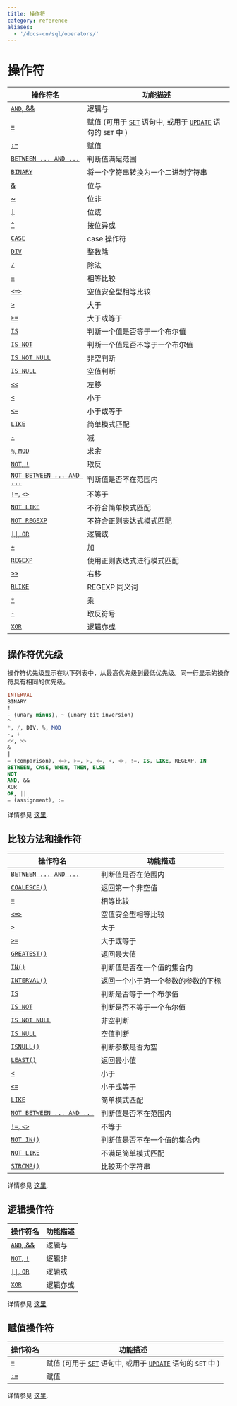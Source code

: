 ```yaml
---
title: 操作符
category: reference
aliases:
  - '/docs-cn/sql/operators/'
---
```


# 操作符

| 操作符名                                                                                                                | 功能描述                                                                                                                                                              |
| ------------------------------------------------------------------------------------------------------------------- | ----------------------------------------------------------------------------------------------------------------------------------------------------------------- |
| [`AND`, &&](https://dev.mysql.com/doc/refman/5.7/en/logical-operators.html#operator_and)                            | 逻辑与                                                                                                                                                               |
| [`=`](https://dev.mysql.com/doc/refman/5.7/en/assignment-operators.html#operator_assign-equal)                      | 赋值 (可用于 [`SET`](https://dev.mysql.com/doc/refman/5.7/en/set-variable.html) 语句中, 或用于 [`UPDATE`](https://dev.mysql.com/doc/refman/5.7/en/update.html) 语句的 `SET` 中 ) |
| [`:=`](https://dev.mysql.com/doc/refman/5.7/en/assignment-operators.html#operator_assign-value)                     | 赋值                                                                                                                                                                |
| [`BETWEEN ... AND ...`](https://dev.mysql.com/doc/refman/5.7/en/comparison-operators.html#operator_between)         | 判断值满足范围                                                                                                                                                           |
| [`BINARY`](https://dev.mysql.com/doc/refman/5.7/en/cast-functions.html#operator_binary)                             | 将一个字符串转换为一个二进制字符串                                                                                                                                                 |
| [&](https://dev.mysql.com/doc/refman/5.7/en/bit-functions.html#operator_bitwise-and)                                | 位与                                                                                                                                                                |
| [~](https://dev.mysql.com/doc/refman/5.7/en/bit-functions.html#operator_bitwise-invert)                             | 位非                                                                                                                                                                |
| [`\|`](https://dev.mysql.com/doc/refman/5.7/en/bit-functions.html#operator_bitwise-or)                             | 位或                                                                                                                                                                |
| [`^`](https://dev.mysql.com/doc/refman/5.7/en/bit-functions.html#operator_bitwise-xor)                              | 按位异或                                                                                                                                                              |
| [`CASE`](https://dev.mysql.com/doc/refman/5.7/en/control-flow-functions.html#operator_case)                         | case 操作符                                                                                                                                                          |
| [`DIV`](https://dev.mysql.com/doc/refman/5.7/en/arithmetic-functions.html#operator_div)                             | 整数除                                                                                                                                                               |
| [`/`](https://dev.mysql.com/doc/refman/5.7/en/arithmetic-functions.html#operator_divide)                            | 除法                                                                                                                                                                |
| [`=`](https://dev.mysql.com/doc/refman/5.7/en/comparison-operators.html#operator_equal)                             | 相等比较                                                                                                                                                              |
| [`<=>`](https://dev.mysql.com/doc/refman/5.7/en/comparison-operators.html#operator_equal-to)                  | 空值安全型相等比较                                                                                                                                                         |
| [`>`](https://dev.mysql.com/doc/refman/5.7/en/comparison-operators.html#operator_greater-than)                   | 大于                                                                                                                                                                |
| [`>=`](https://dev.mysql.com/doc/refman/5.7/en/comparison-operators.html#operator_greater-than-or-equal)         | 大于或等于                                                                                                                                                             |
| [`IS`](https://dev.mysql.com/doc/refman/5.7/en/comparison-operators.html#operator_is)                               | 判断一个值是否等于一个布尔值                                                                                                                                                    |
| [`IS NOT`](https://dev.mysql.com/doc/refman/5.7/en/comparison-operators.html#operator_is-not)                       | 判断一个值是否不等于一个布尔值                                                                                                                                                   |
| [`IS NOT NULL`](https://dev.mysql.com/doc/refman/5.7/en/comparison-operators.html#operator_is-not-null)             | 非空判断                                                                                                                                                              |
| [`IS NULL`](https://dev.mysql.com/doc/refman/5.7/en/comparison-operators.html#operator_is-null)                     | 空值判断                                                                                                                                                              |
| [`<<`](https://dev.mysql.com/doc/refman/5.7/en/bit-functions.html#operator_left-shift)                        | 左移                                                                                                                                                                |
| [`<`](https://dev.mysql.com/doc/refman/5.7/en/comparison-operators.html#operator_less-than)                      | 小于                                                                                                                                                                |
| [`<=`](https://dev.mysql.com/doc/refman/5.7/en/comparison-operators.html#operator_less-than-or-equal)            | 小于或等于                                                                                                                                                             |
| [`LIKE`](https://dev.mysql.com/doc/refman/5.7/en/string-comparison-functions.html#operator_like)                    | 简单模式匹配                                                                                                                                                            |
| [`-`](https://dev.mysql.com/doc/refman/5.7/en/arithmetic-functions.html#operator_minus)                             | 减                                                                                                                                                                 |
| [`%`, `MOD`](https://dev.mysql.com/doc/refman/5.7/en/arithmetic-functions.html#operator_mod)                        | 求余                                                                                                                                                                |
| [`NOT`, `!`](https://dev.mysql.com/doc/refman/5.7/en/logical-operators.html#operator_not)                           | 取反                                                                                                                                                                |
| [`NOT BETWEEN ... AND ...`](https://dev.mysql.com/doc/refman/5.7/en/comparison-operators.html#operator_not-between) | 判断值是否不在范围内                                                                                                                                                        |
| [`!=`, `<>`](https://dev.mysql.com/doc/refman/5.7/en/comparison-operators.html#operator_not-equal)            | 不等于                                                                                                                                                               |
| [`NOT LIKE`](https://dev.mysql.com/doc/refman/5.7/en/string-comparison-functions.html#operator_not-like)            | 不符合简单模式匹配                                                                                                                                                         |
| [`NOT REGEXP`](https://dev.mysql.com/doc/refman/5.7/en/regexp.html#operator_not-regexp)                             | 不符合正则表达式模式匹配                                                                                                                                                      |
| [`\|\|`, `OR`](https://dev.mysql.com/doc/refman/5.7/en/logical-operators.html#operator_or)                        | 逻辑或                                                                                                                                                               |
| [`+`](https://dev.mysql.com/doc/refman/5.7/en/arithmetic-functions.html#operator_plus)                              | 加                                                                                                                                                                 |
| [`REGEXP`](https://dev.mysql.com/doc/refman/5.7/en/regexp.html#operator_regexp)                                     | 使用正则表达式进行模式匹配                                                                                                                                                     |
| [`>>`](https://dev.mysql.com/doc/refman/5.7/en/bit-functions.html#operator_right-shift)                       | 右移                                                                                                                                                                |
| [`RLIKE`](https://dev.mysql.com/doc/refman/5.7/en/regexp.html#operator_regexp)                                      | REGEXP 同义词                                                                                                                                                        |
| [`*`](https://dev.mysql.com/doc/refman/5.7/en/arithmetic-functions.html#operator_times)                             | 乘                                                                                                                                                                 |
| [`-`](https://dev.mysql.com/doc/refman/5.7/en/arithmetic-functions.html#operator_unary-minus)                       | 取反符号                                                                                                                                                              |
| [`XOR`](https://dev.mysql.com/doc/refman/5.7/en/logical-operators.html#operator_xor)                                | 逻辑亦或                                                                                                                                                              |

## 操作符优先级

操作符优先级显示在以下列表中，从最高优先级到最低优先级。同一行显示的操作符具有相同的优先级。

```sql
INTERVAL
BINARY
!
- (unary minus), ~ (unary bit inversion)
^
*, /, DIV, %, MOD
-, +
<<, >>
&
|
= (comparison), <=>, >=, >, <=, <, <>, !=, IS, LIKE, REGEXP, IN
BETWEEN, CASE, WHEN, THEN, ELSE
NOT
AND, &&
XOR
OR, ||
= (assignment), :=
```

详情参见 [这里](https://dev.mysql.com/doc/refman/5.7/en/operator-precedence.html).

## 比较方法和操作符

| 操作符名                                                                                                                | 功能描述              |
| ------------------------------------------------------------------------------------------------------------------- | ----------------- |
| [`BETWEEN ... AND ...`](https://dev.mysql.com/doc/refman/5.7/en/comparison-operators.html#operator_between)         | 判断值是否在范围内         |
| [`COALESCE()`](https://dev.mysql.com/doc/refman/5.7/en/comparison-operators.html#function_coalesce)                 | 返回第一个非空值          |
| [`=`](https://dev.mysql.com/doc/refman/5.7/en/comparison-operators.html#operator_equal)                             | 相等比较              |
| [`<=>`](https://dev.mysql.com/doc/refman/5.7/en/comparison-operators.html#operator_equal-to)                  | 空值安全型相等比较         |
| [`>`](https://dev.mysql.com/doc/refman/5.7/en/comparison-operators.html#operator_greater-than)                   | 大于                |
| [`>=`](https://dev.mysql.com/doc/refman/5.7/en/comparison-operators.html#operator_greater-than-or-equal)         | 大于或等于             |
| [`GREATEST()`](https://dev.mysql.com/doc/refman/5.7/en/comparison-operators.html#function_greatest)                 | 返回最大值             |
| [`IN()`](https://dev.mysql.com/doc/refman/5.7/en/comparison-operators.html#function_in)                             | 判断值是否在一个值的集合内     |
| [`INTERVAL()`](https://dev.mysql.com/doc/refman/5.7/en/comparison-operators.html#function_interval)                 | 返回一个小于第一个参数的参数的下标 |
| [`IS`](https://dev.mysql.com/doc/refman/5.7/en/comparison-operators.html#operator_is)                               | 判断是否等于一个布尔值       |
| [`IS NOT`](https://dev.mysql.com/doc/refman/5.7/en/comparison-operators.html#operator_is-not)                       | 判断是否不等于一个布尔值      |
| [`IS NOT NULL`](https://dev.mysql.com/doc/refman/5.7/en/comparison-operators.html#operator_is-not-null)             | 非空判断              |
| [`IS NULL`](https://dev.mysql.com/doc/refman/5.7/en/comparison-operators.html#operator_is-null)                     | 空值判断              |
| [`ISNULL()`](https://dev.mysql.com/doc/refman/5.7/en/comparison-operators.html#function_isnull)                     | 判断参数是否为空          |
| [`LEAST()`](https://dev.mysql.com/doc/refman/5.7/en/comparison-operators.html#function_least)                       | 返回最小值             |
| [`<`](https://dev.mysql.com/doc/refman/5.7/en/comparison-operators.html#operator_less-than)                      | 小于                |
| [`<=`](https://dev.mysql.com/doc/refman/5.7/en/comparison-operators.html#operator_less-than-or-equal)            | 小于或等于             |
| [`LIKE`](https://dev.mysql.com/doc/refman/5.7/en/string-comparison-functions.html#operator_like)                    | 简单模式匹配            |
| [`NOT BETWEEN ... AND ...`](https://dev.mysql.com/doc/refman/5.7/en/comparison-operators.html#operator_not-between) | 判断值是否不在范围内        |
| [`!=`, `<>`](https://dev.mysql.com/doc/refman/5.7/en/comparison-operators.html#operator_not-equal)            | 不等于               |
| [`NOT IN()`](https://dev.mysql.com/doc/refman/5.7/en/comparison-operators.html#function_not-in)                     | 判断值是否不在一个值的集合内    |
| [`NOT LIKE`](https://dev.mysql.com/doc/refman/5.7/en/string-comparison-functions.html#operator_not-like)            | 不满足简单模式匹配         |
| [`STRCMP()`](https://dev.mysql.com/doc/refman/5.7/en/string-comparison-functions.html#function_strcmp)              | 比较两个字符串           |

详情参见 [这里](https://dev.mysql.com/doc/refman/5.7/en/comparison-operators.html).

## 逻辑操作符

| 操作符名                                                                                         | 功能描述 |
| -------------------------------------------------------------------------------------------- | ---- |
| [`AND`, &&](https://dev.mysql.com/doc/refman/5.7/en/logical-operators.html#operator_and)     | 逻辑与  |
| [`NOT`, `!`](https://dev.mysql.com/doc/refman/5.7/en/logical-operators.html#operator_not)    | 逻辑非  |
| [`\|\|`, `OR`](https://dev.mysql.com/doc/refman/5.7/en/logical-operators.html#operator_or) | 逻辑或  |
| [`XOR`](https://dev.mysql.com/doc/refman/5.7/en/logical-operators.html#operator_xor)         | 逻辑亦或 |

详情参见 [这里](https://dev.mysql.com/doc/refman/5.7/en/group-by-handling.html).

## 赋值操作符

| 操作符名                                                                                            | 功能描述                                                                                                                                                              |
| ----------------------------------------------------------------------------------------------- | ----------------------------------------------------------------------------------------------------------------------------------------------------------------- |
| [`=`](https://dev.mysql.com/doc/refman/5.7/en/assignment-operators.html#operator_assign-equal)  | 赋值 (可用于 [`SET`](https://dev.mysql.com/doc/refman/5.7/en/set-variable.html) 语句中, 或用于 [`UPDATE`](https://dev.mysql.com/doc/refman/5.7/en/update.html) 语句的 `SET` 中 ) |
| [`:=`](https://dev.mysql.com/doc/refman/5.7/en/assignment-operators.html#operator_assign-value) | 赋值                                                                                                                                                                |

详情参见 [这里](https://dev.mysql.com/doc/refman/5.7/en/group-by-functional-dependence.html).
